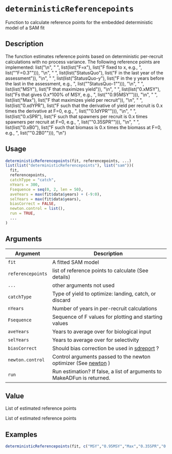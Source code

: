 # `deterministicReferencepoints`

Function to calculate reference points for the embedded deterministic model of a SAM fit


## Description

The function estimates reference points based on deterministic per-recruit calculations with no process variance.
 The following reference points are implemented:
 list("\n", "   ", list(list("F=x"), list("F fixed to x, e.g., ", list("\"F=0.3\""))), "\n", "   ", list(list("StatusQuo"), list("F in the last year of the assessment")), "\n", "   ", list(list("StatusQuo-y"), list("F in the y years before the last in the assessment, e.g., ", list("\"StatusQuo-1\""))), "\n", "   ", list(list("MSY"), list("F that maximizes yield")), "\n", "   ", list(list("0.xMSY"), list("Fs that gives 0.x*100% of MSY, e.g., ", list("\"0.95MSY\""))), "\n", "   ", list(list("Max"), 
    list("F that maximizes yield per recruit")), "\n", "   ", list(list("0.xdYPR"), list("F such that the derivative of yield per recruit is 0.x times the derivative at F=0, e.g., ", list("\"0.1dYPR\""))), "\n", "   ", list(list("0.xSPR"), list("F such that spawners per recruit is 0.x times spawners per recruit at F=0, e.g., ", list("\"0.35SPR\""))), "\n", "   ", list(list("0.xB0"), list("F such that biomass is 0.x times the biomass at F=0, e.g., ", list("\"0.2B0\""))), "\n")


## Usage

```r
deterministicReferencepoints(fit, referencepoints, ...)
list(list("deterministicReferencepoints"), list("sam"))(
  fit,
  referencepoints,
  catchType = "catch",
  nYears = 300,
  Fsequence = seq(0, 2, len = 50),
  aveYears = max(fit$data$years) + (-9:0),
  selYears = max(fit$data$years),
  biasCorrect = FALSE,
  newton.control = list(),
  run = TRUE,
  ...
)
```


## Arguments

Argument      |Description
------------- |----------------
`fit`     |     A fitted SAM model
`referencepoints`     |     list of reference points to calculate (See details)
`...`     |     other arguments not used
`catchType`     |     Type of yield to optimize: landing, catch, or discard
`nYears`     |     Number of years in per-recruit calculations
`Fsequence`     |     Sequence of F values for plotting and starting values
`aveYears`     |     Years to average over for biological input
`selYears`     |     Years to average over for selectivity
`biasCorrect`     |     Should bias correction be used in [sdreport](#sdreport) ?
`newton.control`     |     Control arguments passed to the newton optimizer (See [newton](#newton) )
`run`     |     Run estimation? If false, a list of arguments to MakeADFun is returned.


## Value

List of estimated reference points
 
 List of estimated reference points


## Examples

```r
deterministicReferencepoints(fit, c("MSY","0.95MSY","Max","0.35SPR","0.1dYPR","StatusQuo-3"))
```


